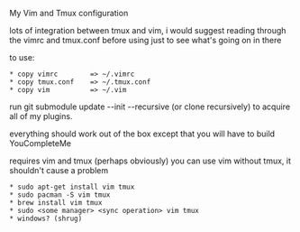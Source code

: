 My Vim and Tmux configuration

lots of integration between tmux and vim, i would suggest reading through the vimrc and tmux.conf before using just to see what's going on in there

to use:

	* copy vimrc 		=> ~/.vimrc
	* copy tmux.conf 	=> ~/.tmux.conf
	* copy vim 			=> ~/.vim

run git submodule update --init --recursive (or clone recursively) to acquire all of my plugins. 

everything should work out of the box except that you will have to build YouCompleteMe

requires vim and tmux (perhaps obviously) you can use vim without tmux, it shouldn't cause a problem

	* sudo apt-get install vim tmux
	* sudo pacman -S vim tmux
	* brew install vim tmux
	* sudo <some manager> <sync operation> vim tmux
	* windows? (shrug) 
